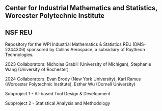 ## Center for Industrial Mathematics and Statistics, Worcester Polytechnic Institute
## NSF REU


Repository for the WPI Industrial Mathematics & Statistics REU (DMS-2244306) sponsored by Collins Aerospace, a subsidiary of Raytheon Technologies.

2023 Collaborators: Nicholas Grabill (University of Michigan), Stephanie Wang (University of Rochester)

2024 Collaborators: Evan Brody (New York University), Karl Ramus (Worcester Polytechnic Institute), Esther Wu (Cornell University)

Subproject 1 - AI-based Tool Design & Development

Subproject 2 - Statistical Analysis and Methodology
